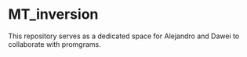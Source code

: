 # MT_inversion
This repository serves as a dedicated space for Alejandro and Dawei to collaborate with promgrams.
